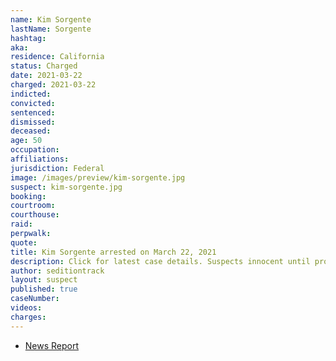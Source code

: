 ```yaml
---
name: Kim Sorgente
lastName: Sorgente
hashtag:
aka:
residence: California
status: Charged
date: 2021-03-22
charged: 2021-03-22
indicted:
convicted:
sentenced:
dismissed:
deceased:
age: 50
occupation:
affiliations:
jurisdiction: Federal
image: /images/preview/kim-sorgente.jpg
suspect: kim-sorgente.jpg
booking:
courtroom:
courthouse:
raid:
perpwalk:
quote:
title: Kim Sorgente arrested on March 22, 2021
description: Click for latest case details. Suspects innocent until proven guilty.
author: seditiontrack
layout: suspect
published: true
caseNumber:
videos:
charges:
---
```

- [News Report](https://www.latimes.com/socal/daily-pilot/news/story/2021-03-29/huntington-beach-resident-kim-sorgente-pleads-not-guilty-to-two-felony-assult-counts)
